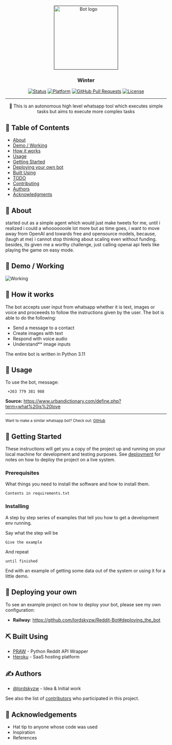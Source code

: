 <p align="center">
  <a href="" rel="noopener">
 <img width=200px height=200px src="https://i.imgur.com/FxL5qM0.jpg" alt="Bot logo"></a>
</p>

<h3 align="center">Winter</h3>

<div align="center">

[![Status](https://img.shields.io/badge/status-active-success.svg)]()
[![Platform](https://img.shields.io/badge/platform-twitter-green.svg)](https://www.twitter.com/user/Wordbook_Bot)
[![GitHub Pull Requests](https://img.shields.io/github/issues-pr/kylelobo/The-Documentation-Compendium.svg)](https://github.com/lordskyzw/rogue/pulls)
[![License](https://img.shields.io/badge/license-MIT-blue.svg)](/LICENSE)

</div>

---

<p align="center"> 🤖 This is an autonomous high level whatsapp tool which executes simple tasks but aims to execute more complex tasks
    <br> 
</p>

## 📝 Table of Contents

- [About](#about)
- [Demo / Working](#demo)
- [How it works](#working)
- [Usage](#usage)
- [Getting Started](#getting_started)
- [Deploying your own bot](#deployment)
- [Built Using](#built_using)
- [TODO](../TODO.md)
- [Contributing](../CONTRIBUTING.md)
- [Authors](#authors)
- [Acknowledgments](#acknowledgement)

## 🧐 About <a name = "about"></a>

started out as a simple agent which would just make tweets for me, until i realized i could a whooooooole lot more
but as time goes, i want to move away from OpenAI and towards free and opensource models, because, (laugh at me) i cannot stop thinking about scaling even without funding.
besides, its given me a worthy challenge, just calling openai api feels like playing the game on easy mode.



## 🎥 Demo / Working <a name = "demo"></a>

![Working](https://media.giphy.com/media/20NLMBm0BkUOwNljwv/giphy.gif)

## 💭 How it works <a name = "working"></a>

The bot accepts user input from whatsapp whether it is text, images or voice and proceeeds to follow the instructions given by the user. The bot is able to do the following:
- Send a message to a contact
- Create images with text
- Respond with voice audio
- Understand** image inputs


The entire bot is written in Python 3.11

## 🎈 Usage <a name = "usage"></a>

To use the bot, message:

```
 +263 779 381 988
```



**Source:** https://www.urbandictionary.com/define.php?term=what%20is%20love

---


<sup>Want to make a similar whatsapp bot? Check out: [GitHub](https://github.com/lordskyzw/shingai)</sup>

## 🏁 Getting Started <a name = "getting_started"></a>

These instructions will get you a copy of the project up and running on your local machine for development and testing purposes. See [deployment](#deployment) for notes on how to deploy the project on a live system.

### Prerequisites

What things you need to install the software and how to install them.

```
Contents in requirements.txt
```

### Installing

A step by step series of examples that tell you how to get a development env running.

Say what the step will be

```
Give the example
```

And repeat

```
until finished
```

End with an example of getting some data out of the system or using it for a little demo.

## 🚀 Deploying your own <a name = "deployment"></a>

To see an example project on how to deploy your bot, please see my own configuration:

- **Railway**: https://github.com/lordskyzw/Reddit-Bot#deploying_the_bot

## ⛏️ Built Using <a name = "built_using"></a>

- [PRAW](https://praw.readthedocs.io/en/latest/) - Python Reddit API Wrapper
- [Heroku](https://www.heroku.com/) - SaaS hosting platform

## ✍️ Authors <a name = "authors"></a>

- [@lordskyzw](https://github.com/lordskyzw) - Idea & Initial work

See also the list of [contributors](https://github.com/lordskyzw/The-Documentation-Compendium/contributors) who participated in this project.

## 🎉 Acknowledgements <a name = "acknowledgement"></a>

- Hat tip to anyone whose code was used
- Inspiration
- References
